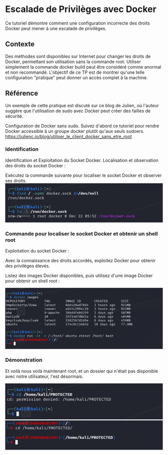 # Escalade de Privilèges avec Docker
Ce tutoriel démontre comment une configuration incorrecte des droits Docker peut mener à une escalade de privilèges.

## Contexte
Des méthodes sont disponibles sur Internet pour changer les droits de Docker, permettant son utilisation sans la commande root. Utiliser simplement la commande docker build peut être considéré comme anormal et non recommandé. L'objectif de ce TP est de montrer qu'une telle configuration "pratique" peut donner un accès complet à la machine.

## Référence
Un exemple de cette pratique est discuté sur ce blog de Julien, où l'auteur suggère que l'utilisation de sudo avec Docker peut créer des failles de sécurité.

Configuration de Docker sans sudo.
Suivez d'abord ce tutoriel pour rendre Docker accessible à un groupe docker plutôt qu'aux seuls sudoers.
https://julienc.io/blog/utiliser_le_client_docker_sans_etre_root


### Identification

Identification et Exploitation du Socket Docker.
Localisation et observation des droits du socket Docker :

Exécutez la commande suivante pour localiser le socket Docker et observer ses droits.
![locate](Screens/Capture1.PNG)

### Commande pour localiser le socket Docker et obtenir un shell root

Exploitation du socket Docker :

Avec la connaissance des droits accordés, exploitez Docker pour obtenir des privilèges élevés.

Listez des images Docker disponibles, puis utilisez d'une image Docker pour obtenir un shell root :

![locate](Screens/Capture2.PNG)

### Démonstration 

Et voilà nous voilà maintenant root, et un dossier qui n'était pas disponible avec notre utilisateur, l'est désormais.

![locate](Screens/Capture4.PNG)
![locate](Screens/Capture3.PNG)



